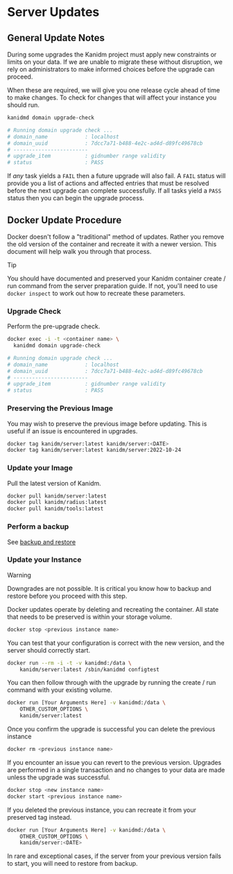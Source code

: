 # Server Updates

## General Update Notes

During some upgrades the Kanidm project must apply new constraints or limits on your data. If we are
unable to migrate these without disruption, we rely on administrators to make informed choices
before the upgrade can proceed.

When these are required, we will give you one release cycle ahead of time to make changes. To check
for changes that will affect your instance you should run.

```bash
kanidmd domain upgrade-check

# Running domain upgrade check ...
# domain_name            : localhost
# domain_uuid            : 7dcc7a71-b488-4e2c-ad4d-d89fc49678cb
# ------------------------
# upgrade_item           : gidnumber range validity
# status                 : PASS
```

If _any_ task yields a `FAIL` then a future upgrade will also fail. A `FAIL` status will provide you
a list of actions and affected entries that must be resolved before the next upgrade can complete
successfully. If all tasks yield a `PASS` status then you can begin the upgrade process.

## Docker Update Procedure

Docker doesn't follow a "traditional" method of updates. Rather you remove the old version of the
container and recreate it with a newer version. This document will help walk you through that
process.

> [!TIP]
>
> You should have documented and preserved your Kanidm container create / run command from
> the server preparation guide. If not, you'll need to use `docker inspect` to work out how to
> recreate these parameters.

### Upgrade Check

Perform the pre-upgrade check.

```bash
docker exec -i -t <container name> \
  kanidmd domain upgrade-check

# Running domain upgrade check ...
# domain_name            : localhost
# domain_uuid            : 7dcc7a71-b488-4e2c-ad4d-d89fc49678cb
# ------------------------
# upgrade_item           : gidnumber range validity
# status                 : PASS
```

### Preserving the Previous Image

You may wish to preserve the previous image before updating. This is useful if an issue is
encountered in upgrades.

```bash
docker tag kanidm/server:latest kanidm/server:<DATE>
docker tag kanidm/server:latest kanidm/server:2022-10-24
```

### Update your Image

Pull the latest version of Kanidm.

```bash
docker pull kanidm/server:latest
docker pull kanidm/radius:latest
docker pull kanidm/tools:latest
```

### Perform a backup

See [backup and restore](backup_and_restore.md)

### Update your Instance

> [!WARNING]
>
> Downgrades are not possible. It is critical you know how to backup and restore before
> you proceed with this step.

Docker updates operate by deleting and recreating the container. All state that needs to be
preserved is within your storage volume.

```bash
docker stop <previous instance name>
```

You can test that your configuration is correct with the new version, and the server should
correctly start.

```bash
docker run --rm -i -t -v kanidmd:/data \
    kanidm/server:latest /sbin/kanidmd configtest
```

You can then follow through with the upgrade by running the create / run command with your existing
volume.

```bash
docker run [Your Arguments Here] -v kanidmd:/data \
    OTHER_CUSTOM_OPTIONS \
    kanidm/server:latest
```

Once you confirm the upgrade is successful you can delete the previous instance

```bash
docker rm <previous instance name>
```

If you encounter an issue you can revert to the previous version. Upgrades are performed in a single
transaction and no changes to your data are made unless the upgrade was successful.

```bash
docker stop <new instance name>
docker start <previous instance name>
```

If you deleted the previous instance, you can recreate it from your preserved tag instead.

```bash
docker run [Your Arguments Here] -v kanidmd:/data \
    OTHER_CUSTOM_OPTIONS \
    kanidm/server:<DATE>
```

In rare and exceptional cases, if the server from your previous version fails to start, you will
need to restore from backup.
